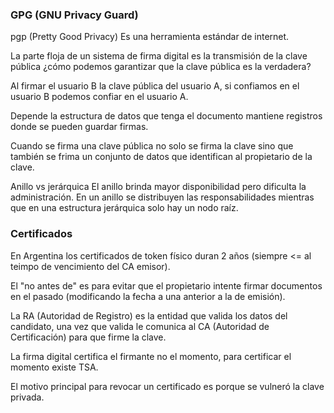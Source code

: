 ### GPG (GNU Privacy Guard)
pgp (Pretty Good Privacy)
Es una herramienta estándar de internet.

La parte floja de un sistema de firma digital es la transmisión de la clave pública ¿cómo podemos garantizar que la clave pública es la verdadera?

Al firmar el usuario B la clave pública del usuario A, si confiamos en el usuario B podemos confiar en el usuario A.

Depende la estructura de datos que tenga el documento mantiene registros donde se pueden guardar firmas.

Cuando se firma una clave pública no solo se firma la clave sino que también se frima un conjunto de datos que identifican al propietario de la clave.

Anillo vs jerárquica
El anillo brinda mayor disponibilidad pero dificulta la administración. En un anillo se distribuyen las responsabilidades mientras que en una estructura jerárquica solo hay un nodo raíz.

### Certificados
En Argentina los certificados de token físico duran 2 años (siempre <= al teimpo de vencimiento del CA emisor).

El "no antes de" es para evitar que el propietario intente firmar documentos en el pasado (modificando la fecha a una anterior a la de emisión).

La RA (Autoridad de Registro) es la entidad que valida los datos del candidato, una vez que valida le comunica al CA (Autoridad de Certificación) para que firme la clave.

La firma digital certifica el firmante no el momento, para certificar el momento existe TSA.

El motivo principal para revocar un certificado es porque se vulneró la clave privada.
